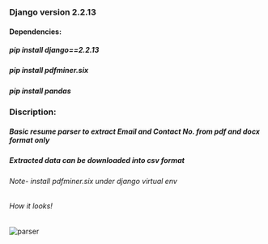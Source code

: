 ### Django version 2.2.13
#### Dependencies:
##### pip install django==2.2.13
##### pip install pdfminer.six
##### pip install pandas

### Discription:
##### Basic resume parser to extract Email and Contact No. from pdf and docx format only
##### Extracted data can be downloaded into csv format
###### Note- install pdfminer.six under django virtual env

###### How it looks!
![parser](https://user-images.githubusercontent.com/59685556/125310888-9ca6d480-e350-11eb-8aae-cc994dd3c755.jpg)
